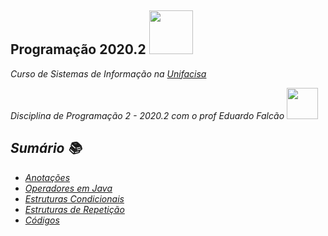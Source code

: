 <h2> Programação 2020.2 <img src="https://media1.tenor.com/images/4a950a1e221d93e654047ecee711af5a/tenor.gif?itemid=8105026" width="70"></h2>

<p><em>Curso de Sistemas de Informação na <a href="https://www.unifacisa.edu.br/home">Unifacisa</a>
  
Disciplina de Programação 2 - 2020.2 com o prof Eduardo Falcão <img src="https://camo.githubusercontent.com/40dff491d4e8123af55298ef908faedb66c463e5/68747470733a2f2f6d656469612e67697068792e636f6d2f6d656469612f57556c706c634d704f43456d5447427442572f67697068792e676966" width="50">

## Sumário 📚
- [Anotações](Java/anotacoes.md)
- [Operadores em Java](https://github.com/annie-bot/Programacao-2020.2/blob/master/Java/anotacoes.md#operadores-em-java)
- [Estruturas Condicionais](https://github.com/annie-bot/Programacao-2020.2/blob/master/Java/anotacoes.md#estruturas-condicionais)
- [Estruturas de Repetição](https://github.com/annie-bot/Programacao-2020.2/blob/master/Java/anotacoes.md#estruturas-de-repeti%C3%A7%C3%A3o)
- [Códigos](https://github.com/annie-bot/Programacao-2020.2/tree/master/codes)
